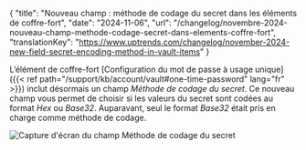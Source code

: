 {
"title": "Nouveau champ : méthode de codage du secret dans les éléments de coffre-fort",
"date": "2024-11-06",
"url": "/changelog/novembre-2024-nouveau-champ-methode-codage-secret-dans-elements-coffre-fort",
"translationKey": "https://www.uptrends.com/changelog/november-2024-new-field-secret-encoding-method-in-vault-items"
}

L’élément de coffre-fort [Configuration du mot de passe à usage unique]({{< ref path="/support/kb/account/vault#one-time-password" lang="fr" >}}) inclut désormais un champ *Méthode de codage du secret*. Ce nouveau champ vous permet de choisir si les valeurs du secret sont codées au format *Hex* ou *Base32*. Auparavant, seul le format *Base32* était pris en charge comme méthode de codage.

![Capture d'écran du champ Méthode de codage du secret](/img/content/scr-secret-encoding-method.min.png)